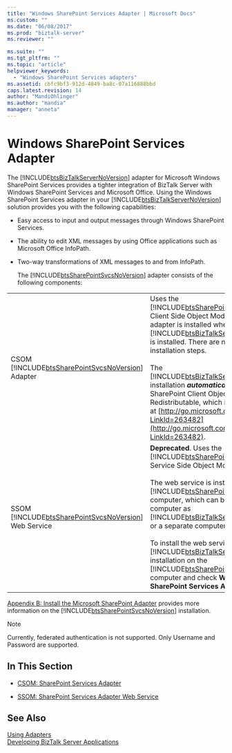 ```yaml
---
title: "Windows SharePoint Services Adapter | Microsoft Docs"
ms.custom: ""
ms.date: "06/08/2017"
ms.prod: "biztalk-server"
ms.reviewer: ""

ms.suite: ""
ms.tgt_pltfrm: ""
ms.topic: "article"
helpviewer_keywords: 
  - "Windows SharePoint Services adapters"
ms.assetid: cbfc9bf3-912d-4849-ba8c-07a116888bbd
caps.latest.revision: 14
author: "MandiOhlinger"
ms.author: "mandia"
manager: "anneta"
---
```

# Windows SharePoint Services Adapter
The [!INCLUDE[btsBizTalkServerNoVersion](../includes/btsbiztalkservernoversion-md.md)] adapter for Microsoft Windows SharePoint Services provides a tighter integration of BizTalk Server with Windows SharePoint Services and Microsoft Office. Using the Windows SharePoint Services adapter in your [!INCLUDE[btsBizTalkServerNoVersion](../includes/btsbiztalkservernoversion-md.md)] solution provides you with the following capabilities:  
  
- Easy access to input and output messages through Windows SharePoint Services.  
  
- The ability to edit XML messages by using Office applications such as Microsoft Office InfoPath.  
  
- Two-way transformations of XML messages to and from InfoPath.  
  
  The [!INCLUDE[btsSharePointSvcsNoVersion](../includes/btssharepointsvcsnoversion-md.md)] adapter consists of the following components:  
  
|                                                                                                       |                                                                                                                                                                                                                                                                                                                                                                                                                                                                                                                                                                                                                                                                                                                                                        |
|-------------------------------------------------------------------------------------------------------|--------------------------------------------------------------------------------------------------------------------------------------------------------------------------------------------------------------------------------------------------------------------------------------------------------------------------------------------------------------------------------------------------------------------------------------------------------------------------------------------------------------------------------------------------------------------------------------------------------------------------------------------------------------------------------------------------------------------------------------------------------|
|   CSOM [!INCLUDE[btsSharePointSvcsNoVersion](../includes/btssharepointsvcsnoversion-md.md)] Adapter   |                                                       Uses the [!INCLUDE[btsSharePointSvcsNoVersion](../includes/btssharepointsvcsnoversion-md.md)] Client Side Object Model (CSOM). The adapter is installed when [!INCLUDE[btsBizTalkServerNoVersion](../includes/btsbiztalkservernoversion-md.md)] is installed. There are no additional installation steps.<br /><br /> The [!INCLUDE[btsBizTalkServerNoVersion](../includes/btsbiztalkservernoversion-md.md)] installation ***automatically*** installs the SharePoint Client Object Model Redistributable, which is also available at [http://go.microsoft.com/fwlink/p/?LinkId=263482](http://go.microsoft.com/fwlink/p/?LinkId=263482).                                                        |
| SSOM [!INCLUDE[btsSharePointSvcsNoVersion](../includes/btssharepointsvcsnoversion-md.md)] Web Service | **Deprecated**. Uses the [!INCLUDE[btsSharePointSvcsNoVersion](../includes/btssharepointsvcsnoversion-md.md)] Service Side Object Model (SSOM).<br /><br /> The web service is installed on the [!INCLUDE[btsSharePointSvcsNoVersion](../includes/btssharepointsvcsnoversion-md.md)] computer, which can be on the same computer as [!INCLUDE[btsBizTalkServerNoVersion](../includes/btsbiztalkservernoversion-md.md)] or a separate computer.<br /><br /> To install the web service, run the [!INCLUDE[btsBizTalkServerNoVersion](../includes/btsbiztalkservernoversion-md.md)] installation on the [!INCLUDE[btsSharePointSvcsNoVersion](../includes/btssharepointsvcsnoversion-md.md)] computer and check **Windows SharePoint Services Adapter**. |
  
 [Appendix B: Install the Microsoft SharePoint Adapter](../install-and-config-guides/appendix-b-install-the-microsoft-sharepoint-adapter.md) provides more information on the [!INCLUDE[btsSharePointSvcsNoVersion](../includes/btssharepointsvcsnoversion-md.md)] installation.  
  
> [!NOTE]
>  Currently, federated authentication is not supported. Only Username and Password are supported.  
  
## In This Section  
  
-   [CSOM: SharePoint Services Adapter](../core/csom-sharepoint-services-adapter.md)  
  
-   [SSOM: SharePoint Services Adapter Web Service](../core/ssom-sharepoint-services-adapter-web-service.md)  
  
## See Also  
 [Using Adapters](../core/using-adapters.md)   
 [Developing BizTalk Server Applications](../core/developing-biztalk-server-applications.md)